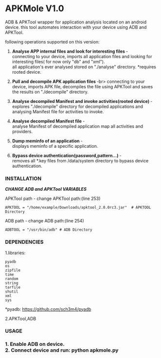 APKMole V1.0
============

ADB &amp; APKTool wrapper for application analysis located on an android device.
this tool automates interaction with your device using ADB and APKTool.

following operations supported on this version:

1. <b>Analyse APP internal files and look for interesting files </b>-<br>
connecting to your device, imports all application files and looking for interesting files( for now only "db" and "xml").<br>
all application's ever analysed stored on "./analyse" directory.
*requires rooted device.


2. <b>Pull and decompile APK application files </b>-br>
connecting to your device, imports APK file, decompiles the file using APKTool and saves the results on "./decompile" directory.

3. <b>Analyse decompiled Manifest and invoke activities(rooted device) </b>-<br>
explores "./decompile" directory for decompiled applications and analysing Manifest file for activities to invoke.

4. <b>Analyse decompiled Manifest file </b>-<br> 
analyse Manifest of decompiled application map all activities and providers.

5. <b>Dump meminfo of an application </b>-<br>
displays meminfo of a specific application.

6. <b>Bypass device authentication(password,pattern...) </b>-<br>
removes all *.key files from /data/system directory to bypass device authentication.


<h3>INSTALLATION</h3>

*******CHANGE ADB and APKTool VARIABLES*******

APKTool path - change APKTool path:(line 253)

	APKTOOL = "/home/example/Downloads/apktool_2.0.0rc3.jar"  # APKTOOL Directory
	
ADB path - change ADB path:(line 254)

	ADBTOOL = "/usr/bin/adb" # ADB Directory

	
	
<h3>DEPENDENCIES</h3>

1.libraries:

	pyadb
	os
	zipfile
	time
	random
	string
	tarfile
	shutil
	xml
	sys

*pyadb: https://github.com/sch3m4/pyadb

2.APKTool,ADB

<h3>USAGE<h3>
1. Enable ADB on device.<br>
2. Connect device and run:
python apkmole.py


